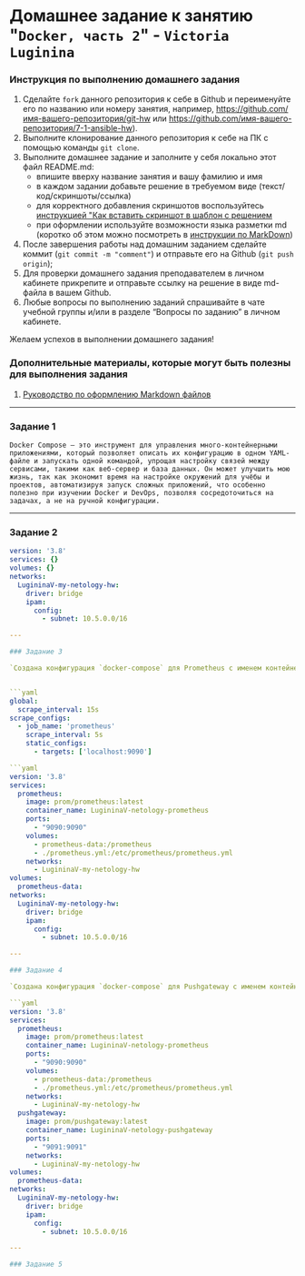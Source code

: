 # Домашнее задание к занятию "`Docker, часть 2`" - `Victoria Luginina`


### Инструкция по выполнению домашнего задания

   1. Сделайте `fork` данного репозитория к себе в Github и переименуйте его по названию или номеру занятия, например, https://github.com/имя-вашего-репозитория/git-hw или  https://github.com/имя-вашего-репозитория/7-1-ansible-hw).
   2. Выполните клонирование данного репозитория к себе на ПК с помощью команды `git clone`.
   3. Выполните домашнее задание и заполните у себя локально этот файл README.md:
      - впишите вверху название занятия и вашу фамилию и имя
      - в каждом задании добавьте решение в требуемом виде (текст/код/скриншоты/ссылка)
      - для корректного добавления скриншотов воспользуйтесь [инструкцией "Как вставить скриншот в шаблон с решением](https://github.com/netology-code/sys-pattern-homework/blob/main/screen-instruction.md)
      - при оформлении используйте возможности языка разметки md (коротко об этом можно посмотреть в [инструкции  по MarkDown](https://github.com/netology-code/sys-pattern-homework/blob/main/md-instruction.md))
   4. После завершения работы над домашним заданием сделайте коммит (`git commit -m "comment"`) и отправьте его на Github (`git push origin`);
   5. Для проверки домашнего задания преподавателем в личном кабинете прикрепите и отправьте ссылку на решение в виде md-файла в вашем Github.
   6. Любые вопросы по выполнению заданий спрашивайте в чате учебной группы и/или в разделе “Вопросы по заданию” в личном кабинете.
   
Желаем успехов в выполнении домашнего задания!
   
### Дополнительные материалы, которые могут быть полезны для выполнения задания

1. [Руководство по оформлению Markdown файлов](https://gist.github.com/Jekins/2bf2d0638163f1294637#Code)

---

### Задание 1

`Docker Compose — это инструмент для управления много-контейнерными приложениями, который позволяет описать их конфигурацию в одном YAML-файле и запускать одной командой, упрощая настройку связей между сервисами, такими как веб-сервер и база данных. Он может улучшить мою жизнь, так как экономит время на настройке окружений для учёбы и проектов, автоматизируя запуск сложных приложений, что особенно полезно при изучении Docker и DevOps, позволяя сосредоточиться на задачах, а не на ручной конфигурации.`

---

### Задание 2

```yaml
version: '3.8'
services: {}
volumes: {}
networks:
  LugininaV-my-netology-hw:
    driver: bridge
    ipam:
      config:
        - subnet: 10.5.0.0/16

---

### Задание 3

`Создана конфигурация `docker-compose` для Prometheus с именем контейнера `LugininaV-netology-prometheus`. Добавлены тома для данных (`prometheus-data`) и конфигурации (`prometheus.yml`), обеспечен внешний доступ к порту `9090`.`


```yaml
global:
  scrape_interval: 15s
scrape_configs:
  - job_name: 'prometheus'
    scrape_interval: 5s
    static_configs:
      - targets: ['localhost:9090']

```yaml
version: '3.8'
services:
  prometheus:
    image: prom/prometheus:latest
    container_name: LugininaV-netology-prometheus
    ports:
      - "9090:9090"
    volumes:
      - prometheus-data:/prometheus
      - ./prometheus.yml:/etc/prometheus/prometheus.yml
    networks:
      - LugininaV-my-netology-hw
volumes:
  prometheus-data:
networks:
  LugininaV-my-netology-hw:
    driver: bridge
    ipam:
      config:
        - subnet: 10.5.0.0/16

---

### Задание 4

`Создана конфигурация `docker-compose` для Pushgateway с именем контейнера `LugininaV-netology-pushgateway`. Обеспечен внешний доступ к порту `9091`.`

```yaml
version: '3.8'
services:
  prometheus:
    image: prom/prometheus:latest
    container_name: LugininaV-netology-prometheus
    ports:
      - "9090:9090"
    volumes:
      - prometheus-data:/prometheus
      - ./prometheus.yml:/etc/prometheus/prometheus.yml
    networks:
      - LugininaV-my-netology-hw
  pushgateway:
    image: prom/pushgateway:latest
    container_name: LugininaV-netology-pushgateway
    ports:
      - "9091:9091"
    networks:
      - LugininaV-my-netology-hw
volumes:
  prometheus-data:
networks:
  LugininaV-my-netology-hw:
    driver: bridge
    ipam:
      config:
        - subnet: 10.5.0.0/16

---

### Задание 5

